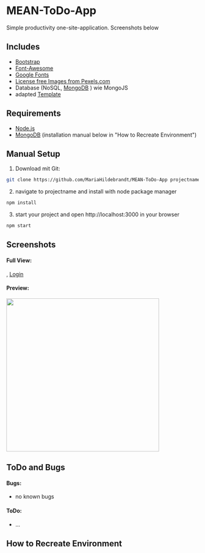 # MEAN-ToDo-App

Simple productivity one-site-application. Screenshots below

## Includes
- [Bootstrap](http://getbootstrap.com/) 
- [Font-Awesome](http://fontawesome.io/)
- [Google Fonts](https://fonts.google.com/)
- [License free Images from Pexels.com](https://nodejs.org/en/) 
- Database (NoSQL, [MongoDB](https://www.mongodb.com/) ) wie MongoJS
- adapted [Template ](...)

## Requirements
- [Node.js](https://nodejs.org/en/)
- [MongoDB](https://www.mongodb.com/) (installation manual below in "How to Recreate Environment")

## Manual Setup
1. Download mit Git:
```bash
git clone https://github.com/MariaHildebrandt/MEAN-ToDo-App projectname
```
2. navigate to projectname and install with node package manager
```bash
npm install
```
3. start your project and open http://localhost:3000 in your browser
```bash
npm start
```

## Screenshots

#### Full View:
<p>
  <a href=""></a>,
  <a href="https://postimg.org/image/fxabdd09r/">Login</a>
</p>

#### Preview:
<p align="left">
  <img src="https://s19.postimg.org/8g13y5aqr/nodelogreg.png"  width="400px">
</p>

## ToDo and Bugs
#### Bugs: 
- no known bugs
#### ToDo: 
- ...

## How to Recreate Environment

